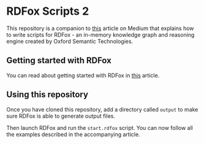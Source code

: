 # RDFox Scripts 2
This repository is a companion to [this](https://medium.com/oxford-semantic-technologies/writing-rdfox-scripts-ff6c4a4485a5) article on Medium that explains how to write scripts for RDFox - an in-memory knowledge graph and reasoning engine created by Oxford Semantic Technologies.

## Getting started with RDFox
You can read about getting started with RDFox in [this](https://medium.com/oxford-semantic-technologies/getting-started-with-rdfox-79adbbfa86b1) article.

## Using this repository
Once you have cloned this repository, add a directory called `output` to make sure RDFox is able to generate output files. 

Then launch RDFox and run the `start.rdfox` script. You can now follow all the examples described in the accompanying article.